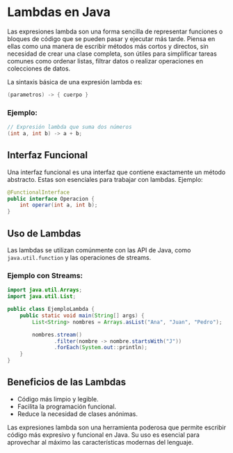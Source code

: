 # Lambdas en Java

Las expresiones lambda son una forma sencilla de representar funciones o bloques de código que se pueden pasar y ejecutar más tarde. Piensa en ellas como una manera de escribir métodos más cortos y directos, sin necesidad de crear una clase completa, son útiles para simplificar tareas comunes como ordenar listas, filtrar datos o realizar operaciones en colecciones de datos.

La sintaxis básica de una expresión lambda es:

```java
(parametros) -> { cuerpo }
```

### Ejemplo:

```java
// Expresión lambda que suma dos números
(int a, int b) -> a + b;
```

## Interfaz Funcional

Una interfaz funcional es una interfaz que contiene exactamente un método abstracto. Estas son esenciales para trabajar con lambdas. Ejemplo:

```java
@FunctionalInterface
public interface Operacion {
    int operar(int a, int b);
}
```

## Uso de Lambdas

Las lambdas se utilizan comúnmente con las API de Java, como `java.util.function` y las operaciones de streams.

### Ejemplo con Streams:

```java
import java.util.Arrays;
import java.util.List;

public class EjemploLambda {
    public static void main(String[] args) {
        List<String> nombres = Arrays.asList("Ana", "Juan", "Pedro");

        nombres.stream()
               .filter(nombre -> nombre.startsWith("J"))
               .forEach(System.out::println);
    }
}
```

## Beneficios de las Lambdas

- Código más limpio y legible.
- Facilita la programación funcional.
- Reduce la necesidad de clases anónimas.

Las expresiones lambda son una herramienta poderosa que permite escribir código más expresivo y funcional en Java. Su uso es esencial para aprovechar al máximo las características modernas del lenguaje.
